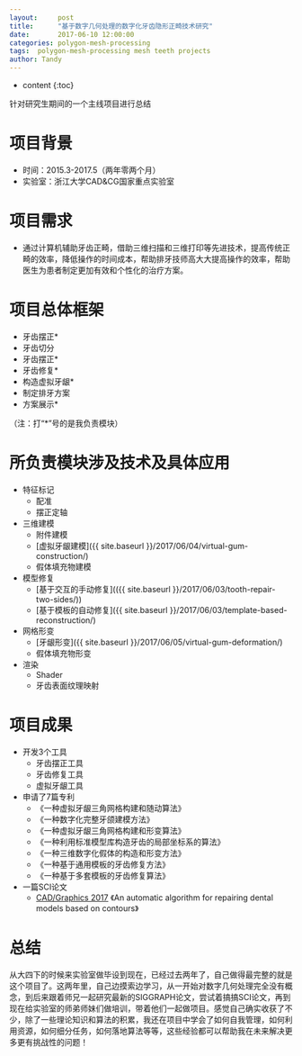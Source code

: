 ```yaml
---
layout:     post
title:      "基于数字几何处理的数字化牙齿隐形正畸技术研究"
date:       2017-06-10 12:00:00
categories: polygon-mesh-processing
tags:  polygon-mesh-processing mesh teeth projects
author: Tandy
---
```


* content
{:toc}

针对研究生期间的一个主线项目进行总结




# 项目背景

- 时间：2015.3-2017.5（两年零两个月）
- 实验室：浙江大学CAD&CG国家重点实验室

# 项目需求
- 通过计算机辅助牙齿正畸，借助三维扫描和三维打印等先进技术，提高传统正畸的效率，降低操作的时间成本，帮助排牙技师高大大提高操作的效率，帮助医生为患者制定更加有效和个性化的治疗方案。

# 项目总体框架

- 牙齿摆正*
- 牙齿切分
- 牙齿摆正*
- 牙齿修复*
- 构造虚拟牙龈*
- 制定排牙方案
- 方案展示*

（注：打“*”号的是我负责模块）

# 所负责模块涉及技术及具体应用

- 特征标记
	- 配准
	- 摆正定轴
- 三维建模
	- 附件建模
	- [虚拟牙龈建模]({{ site.baseurl }}/2017/06/04/virtual-gum-construction/)
	- 假体填充物建模
- 模型修复
	- [基于交互的手动修复](({{ site.baseurl }}/2017/06/03/tooth-repair-two-sides/))
	- [基于模板的自动修复]({{ site.baseurl }}/2017/06/03/template-based-reconstruction/)
- 网格形变
	- [牙龈形变]({{ site.baseurl }}/2017/06/05/virtual-gum-deformation/)
	- 假体填充物形变
- 渲染
	- Shader
	- 牙齿表面纹理映射

# 项目成果

- 开发3个工具
	- 牙齿摆正工具
	- 牙齿修复工具
	- 虚拟牙龈工具
- 申请了7篇专利
	- 《一种虚拟牙龈三角网格构建和随动算法》
	- 《一种数字化完整牙颌建模方法》
	- 《一种虚拟牙龈三角网格构建和形变算法》
	- 《一种利用标准模型库构造牙齿的局部坐标系的算法》
	- 《一种三维数字化假体的构造和形变方法》
	- 《一种基于通用模板的牙齿修复方法》
	- 《一种基于多套模板的牙齿修复算法》
- 一篇SCI论文
	- [CAD/Graphics 2017](http://cadcg2017.csu.edu.cn/) 《An automatic algorithm for repairing dental models based on contours》

# 总结

从大四下的时候来实验室做毕设到现在，已经过去两年了，自己做得最完整的就是这个项目了。这两年里，自己边摸索边学习，从一开始对数字几何处理完全没有概念，到后来跟着师兄一起研究最新的SIGGRAPH论文，尝试着搞搞SCI论文，再到现在给实验室的师弟师妹们做培训，带着他们一起做项目。感觉自己确实收获了不少，除了一些理论知识和算法的积累，我还在项目中学会了如何自我管理，如何利用资源，如何细分任务，如何落地算法等等，这些经验都可以帮助我在未来解决更多更有挑战性的问题！